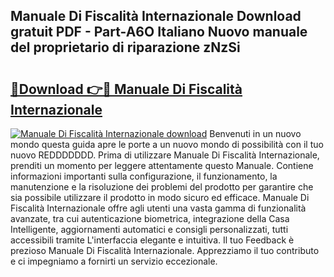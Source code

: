 ## Manuale Di Fiscalità Internazionale Download gratuit PDF - Part-A6O Italiano Nuovo manuale del proprietario di riparazione zNzSi

# <h2><a href="http://dfa9tk.blite.top/?on=Manuale+Di+Fiscalit%c3%a0+Internazionale">🔗Download 👉🔴 Manuale Di Fiscalità Internazionale</a></h2>

[![Manuale Di Fiscalità Internazionale download](https://i.imgur.com/lujVjoI.png)](http://dfa9tk.blite.top/?on=Manuale+Di+Fiscalit%c3%a0+Internazionale)
Benvenuti in un nuovo mondo questa guida apre le porte a un nuovo mondo di possibilità con il tuo nuovo REDDDDDDD. Prima di utilizzare Manuale Di Fiscalità Internazionale, prenditi un momento per leggere attentamente questo Manuale. Contiene informazioni importanti sulla configurazione, il funzionamento, la manutenzione e la risoluzione dei problemi del prodotto per garantire che sia possibile utilizzare il prodotto in modo sicuro ed efficace. Manuale Di Fiscalità Internazionale offre agli utenti una vasta gamma di funzionalità avanzate, tra cui autenticazione biometrica, integrazione della Casa Intelligente, aggiornamenti automatici e consigli personalizzati, tutti accessibili tramite L'interfaccia elegante e intuitiva. Il tuo Feedback è prezioso Manuale Di Fiscalità Internazionale. Apprezziamo il tuo contributo e ci impegniamo a fornirti un servizio eccezionale.
